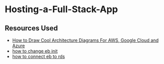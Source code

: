 # Hosting-a-Full-Stack-App

## Resources Used

- [How to Draw Cool Architecture Diagrams For AWS, Google Cloud and Azure](https://youtu.be/hNoVd-XKbmI)
- [how to change eb init](https://stackoverflow.com/questions/29190202/how-to-change-the-aws-account-using-the-elastic-beanstalk-cli)
- [how to connect eb to rds](https://youtu.be/leyQllEvgF8)
